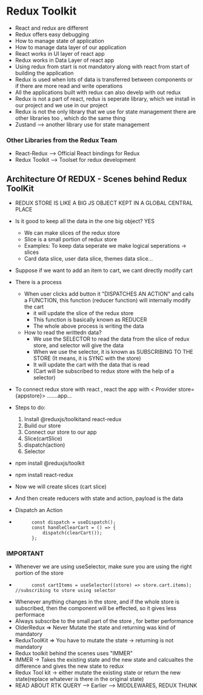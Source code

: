 # Redux Toolkit
- React and redux are different
- Redux offers easy debugging
- How to manage state of application
- How to manage data layer of our application
- React works in UI layer of react app
- Redux works in Data Layer of react app
- Using redux from start is not mandatory along with react from start of building the application
- Redux is used when lots of data is transferred between components or if there are more read and write operations
- All the applications built with redux can also develp with out redux
- Redux is not a part of react, redux is seperate library, which we install in our project and we use in our project
- Redux is not the only library that we use for state management there are other libraries too , which do the same thing
- Zustand --> another library use for state management

### Other Libraries from the Redux Team
- React-Redux --> Official React bindings for Redux
- Redux Toolkit --> Toolset for redux development

## Architecture Of REDUX - Scenes behind Redux ToolKit
- REDUX STORE IS LIKE A BIG JS OBJECT KEPT IN A GLOBAL CENTRAL PLACE
- Is it good to keep all the data in the one big object? YES
    - We can make slices of the redux store
    - Slice is a small portion of redux store
    - Examples: To keep data seperate we make logical seperations -> slices
    - Card data slice, user data slice, themes data slice...
- Suppose if we want to add an item to cart, we cant directly modify cart
- There is a process
    - When user clicks add button it "DISPATCHES AN ACTION" and calls a FUNCTION, this function (reducer function) will internally modify the cart
        - it will update the slice of the redux store
        - This function is basically known as REDUCER
        - The whole above process is writing the data
    - How to read the writtedn data?
        - We use the SELECTOR to read the data from the slice of redux store, and selector will give the data
        - When we use the selector, it is known as SUBSCRIBING TO THE STORE (It means, it is SYNC with the store)
        - It will update the cart with the data that is read
        - (Cart will be subscribed to redux store with the help of a selector)

- To connect redux store with react , react the app with < Provider store={appstore}> .......app...
- Steps to do:
    1. Install @reduxjs/toolkitand react-redux
    2. Build our store
    3. Connect our store to our app
    4. Slice(cartSlice)
    5. dispatch(action)
    6. Selector
- npm install @reduxjs/toolkit
- npm install react-redux
- Now we will create slices (cart slice)
- And then create reducers with state and action, payload is the data
- Dispatch an Action
-           const dispatch = useDispatch();
            const handleClearCart = () => {
                dispatch(clearCart());
            };
### IMPORTANT
- Whenever we are using useSelector, make sure you are using the right portion of the store
-           const cartItems = useSelector((store) => store.cart.items); //subscribing to store using selector
- Whenever anything changes in the store, and if the whole store is subscribed, then the component will be effected, so it gives less performace
- Always subscribe to the small part of the store , for better performance
- OlderRedux => Never Mutate the state and returning was kind of mandatory
- ReduxToolKit => You have to mutate the state -> returning is not mandatory
- Redux toolkit behind the scenes uses "IMMER"
- IMMER -> Takes the existing state and the new state and calcualtes the difference and gives the new state to redux
- Redux Tool kit -> either mutate the existing state or return the new state(replace whatever is there in the original state)
- READ ABOUT RTK QUERY --> Earlier --> MIDDLEWARES, REDUX THUNK